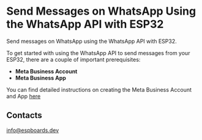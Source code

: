 # Send Messages on WhatsApp Using the WhatsApp API with ESP32

Send messages on WhatsApp using the WhatsApp API with ESP32.

To get started with using the WhatsApp API to send messages from your ESP32, there are a couple of important prerequisites:

- **Meta Business Account**
- **Meta Business App**

You can find detailed instructions on creating the Meta Business Account and App [here](https://www.espboards.dev/blog/send-message-from-esp32-to-discord/)

## Contacts

info@espboards.dev
